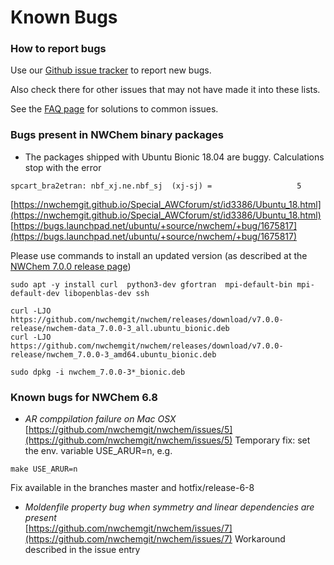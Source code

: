 # Known Bugs

### How to report bugs

Use our [Github issue tracker](https://github.com/nwchemgit/nwchem/issues) to report new bugs. 

Also check there for other issues that may not have made it into these lists. 

See the [FAQ page](FAQ) for solutions to common issues.

### Bugs present in NWChem binary packages

* The packages shipped with Ubuntu Bionic 18.04 are buggy. Calculations  stop with the error
```
spcart_bra2etran: nbf_xj.ne.nbf_sj  (xj-sj) =                   5
```
[https://nwchemgit.github.io/Special_AWCforum/st/id3386/Ubuntu_18.html](https://nwchemgit.github.io/Special_AWCforum/st/id3386/Ubuntu_18.html)
[https://bugs.launchpad.net/ubuntu/+source/nwchem/+bug/1675817](https://bugs.launchpad.net/ubuntu/+source/nwchem/+bug/1675817)

Please use commands to install an updated version (as described
at the [NWChem 7.0.0 release page](https://github.com/nwchemgit/nwchem/releases/tag/v7.0.0-release))
```
sudo apt -y install curl  python3-dev gfortran  mpi-default-bin mpi-default-dev libopenblas-dev ssh

curl -LJO https://github.com/nwchemgit/nwchem/releases/download/v7.0.0-release/nwchem-data_7.0.0-3_all.ubuntu_bionic.deb
curl -LJO https://github.com/nwchemgit/nwchem/releases/download/v7.0.0-release/nwchem_7.0.0-3_amd64.ubuntu_bionic.deb

sudo dpkg -i nwchem_7.0.0-3*_bionic.deb
```

###  Known bugs for NWChem 6.8

* _AR comppilation failure on Mac OSX_   
[https://github.com/nwchemgit/nwchem/issues/5](https://github.com/nwchemgit/nwchem/issues/5)
Temporary fix: set the env. variable USE_ARUR=n, e.g.
```
make USE_ARUR=n
```
  Fix   available in  the branches master and hotfix/release-6-8

* _Moldenfile property bug when symmetry and linear dependencies are present_   
[https://github.com/nwchemgit/nwchem/issues/7](https://github.com/nwchemgit/nwchem/issues/7)
Workaround described in the issue entry
